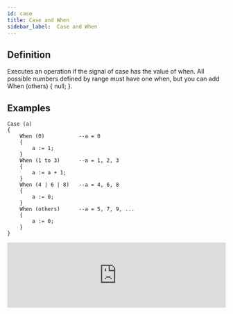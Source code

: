```yaml
---
id: case
title: Case and When
sidebar_label:  Case and When
---
```


## Definition

Executes an operation if the signal of case has the value of when.
All possible numbers defined by range must have one when, but you can add When (others) { null; }.

## Examples

```vhdp
Case (a) 
{ 
	When (0)           --a = 0
	{ 
		a := 1; 
	} 
	When (1 to 3)      --a = 1, 2, 3
	{ 
		a := a + 1; 
	} 
	When (4 | 6 | 8)   --a = 4, 6, 8
	{ 
		a := 0; 
	} 
	When (others)      --a = 5, 7, 9, ...
	{ 
		a := 0; 
	} 
}
```

<div class="fluidMedia"><iframe id="ytplayer" type="text/html" width="100%" src="https://www.youtube.com/embed/8wJt7V7Gpb4?autoplay=0&origin=http://vhdplus.com" frameborder="0" allowFullScreen></iframe></div>